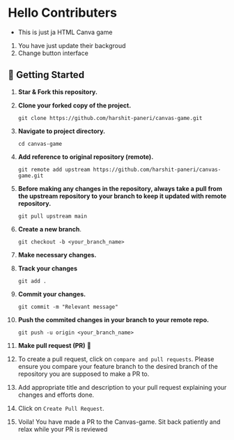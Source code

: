 # Hello Contributers 

* This is just ja HTML Canva game 

 1) You have just update their backgroud
 2) Change button interface


## 🎉 Getting Started

1. **Star & Fork this repository.**

2. **Clone your forked copy of the project.**
   ```
   git clone https://github.com/harshit-paneri/canvas-game.git
   ```

3. **Navigate to project directory.**
   ```
   cd canvas-game
   ```
4. **Add reference to original repository (remote).**
   ```
   git remote add upstream https://github.com/harshit-paneri/canvas-game.git
   ```
5. **Before making any changes in the repository, always take a pull from the upstream repository to your branch to keep it updated with remote repository.**
   ```
   git pull upstream main
   ```
6. **Create a new branch**.
   ```
   git checkout -b <your_branch_name>
   ```
7. **Make necessary changes.**

8. **Track your changes**
   ```
   git add .
   ```
9. **Commit your changes.**
   ```
   git commit -m "Relevant message"
   ```
10. **Push the commited changes in your branch to your remote repo.**
    ```
    git push -u origin <your_branch_name>
    ```
11. **Make pull request (PR)** 🚀

12. To create a pull request, click on `compare and pull requests`. Please ensure you compare your feature branch to the desired branch of the repository you are supposed to make a PR to.


13. Add appropriate title and description to your pull request explaining your changes and efforts done.


14. Click on `Create Pull Request`.


15. Voila! You have made a PR to the Canvas-game. Sit back patiently and relax while your PR is reviewed



